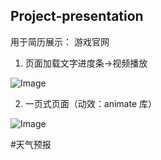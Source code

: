 ## Project-presentation

用于简历展示：
游戏官网

1.  页面加载文字进度条->视频播放

![Image](https://github.com/user-attachments/assets/c07342e9-d396-4d60-9dc4-f5af95dbe63b)

2.  一页式页面（动效：animate 库）

![Image](https://github.com/user-attachments/assets/eb4654bd-bacd-4b23-bf8e-56ffc574894d)

#天气预报
